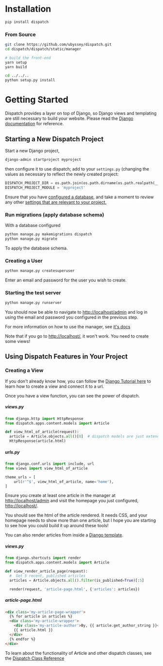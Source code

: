 # Installation

```bash
pip install dispatch
```

### From Source
```bash
git clone https://github.com/ubyssey/dispatch.git
cd dispatch/dispatch/static/manager

# build the front-end
yarn setup
yarn build

cd ../../..
python setup.py install
```

# Getting Started

Dispatch provides a layer on top of Django, so Django views and templating are still necessary to build your website. Please read the [Django documentation](https://docs.djangoproject.com/en/1.11/) for reference.

## Starting a New Dispatch Project

Start a new Django project,

```bash
django-admin startproject myproject
```

then configure it to use dispatch; add to your `settings.py` (changing the values as necessary to reflect the newly created project:

```python
DISPATCH_PROJECT_DIR = os.path.join(os.path.dirname(os.path.realpath(__file__)), '..')
DISPATCH_PROJECT_MODULE = 'myproject'
```

Ensure that you have [configured a database](https://docs.djangoproject.com/en/1.11/ref/settings/#databases), and take a moment to review any other [settings that are relevant to your project. ](https://docs.djangoproject.com/en/1.11/ref/settings)

### Run migrations (apply database schema)

With a database configured
```bash
python manage.py makemigrations dispatch
python manage.py migrate
```

To apply the database schema.

### Creating a User

```bash
python manage.py createsuperuser
```

Enter an email and password for the user you wish to create.

### Starting the test server

```bash
python manage.py runserver
```

You should now be able to navigate to [http://localhost/admin](http://localhost/admin) and log in using the email and password you configured in the previous step.

For more information on how to use the manager, see [it's docs](./manager.md)

Note that if you go to [http://localhost/](http://localhost/), it won't work. You need to create some views!

## Using Dispatch Features in Your Project

### Creating a View

If you don't already know how, you can follow the [Django Tutorial here](https://docs.djangoproject.com/en/1.11/intro/tutorial03/#writing-more-views) to learn how to create a view and connect it to a url.

Once you have a view function, you can see the power of dispatch.

##### views.py

```python
from django.http import HttpResponse
from dispatch.apps.content.models import Article

def view_html_of_article(request):
  article = Article.objects.all()[0]  # dispatch models are just extended Django models!
  HttpResponse(article.html)
```

##### urls.py

```python
from django.conf.urls import include, url
from views import view_html_of_article

theme_urls = [
    url(r'^$', view_html_of_article, name='home'),
]
```

Ensure you create at least one article in the manager at [http://localhost/admin](http://localhost/admin) and visit the homepage you just configured, [http://localhost/](http://localhost/).

You should see the html of the article rendered. It needs CSS, and your homepage needs to show more than one article, but I hope you are starting to see how you could build it up around these tools!

You can also render articles from inside a [Django template](https://docs.djangoproject.com/en/1.11/topics/templates/).

##### views.py

```python
from django.shortcuts import render
from dispatch.apps.content.models import Article

def view_render_article_page(request):
  #  Get 5 recent, published articles
  articles = Article.objects.all().filter(is_published=True)[:5]

  render(request, 'article-page.html', {'articles': articles})
```

##### article-page.html

```html
<div class='my-article-page-wrapper'>
  {% for article in articles %}
  <div class='my-article-wrapper'>
    <div class='my-article-author'>By, {{ article.get_author_string }}</div>
    {{ article.html }}
  </div>
  {% endfor %}
</div>
```

To learn about the functionality of Article and other dispatch classes, see the [Dispatch Class Reference](./class-reference/)
